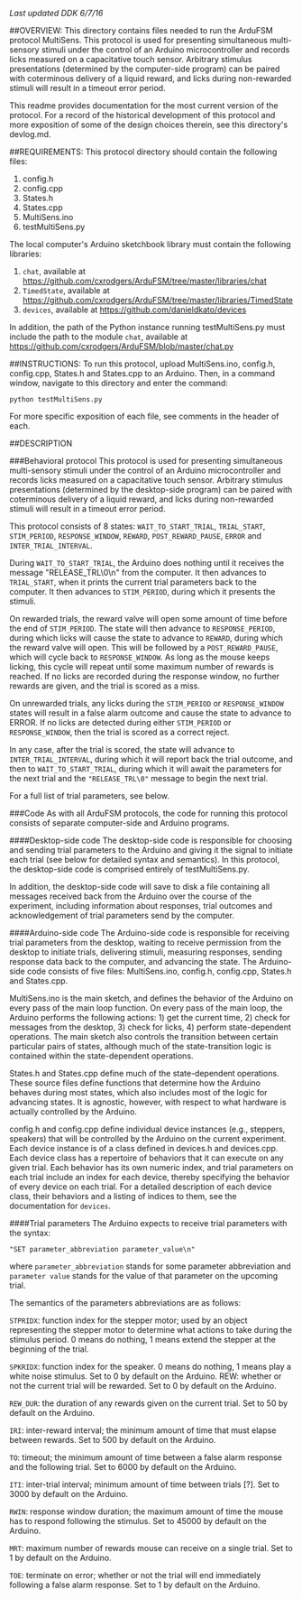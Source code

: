 *Last updated DDK 6/7/16*

##OVERVIEW: 
This directory contains files needed to run the ArduFSM protocol MultiSens. This protocol is used for presenting simultaneous multi-sensory stimuli under the control of an Arduino microcontroller and records licks measured on a capacitative touch sensor. Arbitrary stimulus presentations (determined by the computer-side program) can be paired with coterminous delivery of a liquid reward, and licks during non-rewarded stimuli will result in a timeout error period. 

This readme provides documentation for the most current version of the protocol. For a record of the historical development of this protocol and more exposition of some of the design choices therein, see this directory's devlog.md.


##REQUIREMENTS:
This protocol directory should contain the following files:
   1. config.h
   2. config.cpp
   3. States.h
   4. States.cpp
   5. MultiSens.ino
   6. testMultiSens.py
  
The local computer's Arduino sketchbook library must contain the following libraries:
  1. `chat`, available at https://github.com/cxrodgers/ArduFSM/tree/master/libraries/chat
  2. `TimedState`, available at https://github.com/cxrodgers/ArduFSM/tree/master/libraries/TimedState
  3. `devices`, available at https://github.com/danieldkato/devices

In addition, the path of the Python instance running testMultiSens.py must include the path to the module `chat`, available at https://github.com/cxrodgers/ArduFSM/blob/master/chat.py


##INSTRUCTIONS:
To run this protocol, upload MultiSens.ino, config.h, config.cpp, States.h and States.cpp to an Arduino. Then, in a command window, navigate to this directory and enter the command:

`python testMultiSens.py`

For more specific exposition of each file, see comments in the header of each.


##DESCRIPTION

###Behavioral protocol
This protocol is used for presenting simultaneous multi-sensory stimuli under the control of an Arduino microcontroller and records licks measured on a capacitative touch sensor. Arbitrary stimulus presentations (determined by the desktop-side program) can be paired with coterminous delivery of a liquid reward, and licks during non-rewarded stimuli will result in a timeout error period. 

This protocol consists of 8 states: `WAIT_TO_START_TRIAL`, `TRIAL_START`, `STIM_PERIOD`, `RESPONSE_WINDOW`, `REWARD`, `POST_REWARD_PAUSE`, `ERROR` and `INTER_TRIAL_INTERVAL`. 

During `WAIT_TO_START_TRIAL`, the Arduino does nothing until it receives the message "RELEASE_TRL\0\n" from the computer. It then advances to `TRIAL_START`, when it prints the current trial parameters back to the computer. It then advances to `STIM_PERIOD`, during which it presents the stimuli. 
 
On rewarded trials, the reward valve will open some amount of time before the end of `STIM_PERIOD`. The state will then advance to `RESPONSE_PERIOD`, during which licks will cause the state to advance to `REWARD`, during which the reward valve will open. This will be followed by a `POST_REWARD_PAUSE`, which will cycle back to `RESPONSE_WINDOW`. As long as the mouse keeps licking, this cycle will repeat until some maximum number of rewards is reached. If no licks are recorded during the response window, no further rewards are given, and the trial is scored as a miss. 

On unrewarded trials, any licks during the `STIM_PERIOD` or `RESPONSE_WINDOW` states will result in a false alarm outcome and cause the state to advance to ERROR. If no licks are detected during either `STIM_PERIOD` or `RESPONSE_WINDOW`, then the trial is scored as a correct reject. 
 
In any case, after the trial is scored, the state will advance to `INTER_TRIAL_INTERVAL`, during which it will report back the trial outcome, and then to `WAIT_TO_START_TRIAL`, during which it will await the parameters for the next trial and the `"RELEASE_TRL\0"` message to begin the next trial.

For a full list of trial parameters, see below. 

###Code
As with all ArduFSM protocols, the code for running this protocol consists of separate computer-side and Arduino programs. 

####Desktop-side code
The desktop-side code is responsible for choosing and sending trial parameters to the Arduino and giving it the signal to initiate each trial (see below for detailed syntax and semantics). In this protocol, the desktop-side code is comprised entirely of testMultiSens.py.

In addition, the desktop-side code will save to disk a file containing all messages received back from the Arduino over the course of the experiment, including information about responses, trial outcomes and acknowledgement of trial parameters send by the computer.  

####Arduino-side code
The Arduino-side code is responsible for receiving trial parameters from the desktop, waiting to receive permission from the desktop to initiate trials, delivering stimuli, measuring responses, sending response data back to the computer, and advancing the state. The Arduino-side code consists of five files: MultiSens.ino, config.h, config.cpp, States.h and States.cpp. 

MultiSens.ino is the main sketch, and defines the behavior of the Arduino on every pass of the main loop function. On every pass of the main loop, the Arduino performs the following actions: 1) get the current time, 2) check for messages from the desktop, 3) check for licks, 4) perform state-dependent operations. The main sketch also controls the transition between certain particular pairs of states, although much of the state-transition logic is contained within the state-dependent operations.  

States.h and States.cpp define much of the state-dependent operations. These source files define functions that determine how the Arduino behaves during most states, which also includes most of the logic for advancing states. It is agnostic, however, with respect to what hardware is actually controlled by the Arduino.

config.h and config.cpp define individual device instances (e.g., steppers, speakers) that will be controlled by the Arduino on the current experiment. Each device instance is of a class defined in devices.h and devices.cpp. Each device class has a repertoire of behaviors that it can execute on any given trial. Each behavior has its own numeric index, and trial parameters on each trial include an index for each device, thereby specifying the behavior of every device on each trial. For a detailed description of each device class, their behaviors and a listing of indices to them, see the documentation for `devices`.         

####Trial parameters
The Arduino expects to receive trial parameters with the syntax:

`"SET parameter_abbreviation parameter_value\n"`

where `parameter_abbreviation` stands for some parameter abbreviation and `parameter value` stands for the value of that parameter on the upcoming trial.

The semantics of the parameters abbreviations are as follows:
 
`STPRIDX`: function index for the stepper motor; used by an object representing the stepper motor to determine what actions to take during the stimulus period. 0 means do nothing, 1 means extend the stepper at the beginning of the trial. 

`SPKRIDX`: function index for the speaker. 0 means do nothing, 1 means play a white noise stimulus. Set to 0 by default on the Arduino. REW: whether or not the current trial will be rewarded. Set to 0 by default on the Arduino.

`REW_DUR`: the duration of any rewards given on the current trial. Set to 50 by default on the Arduino.

`IRI`: inter-reward interval; the minimum amount of time that must elapse between rewards. Set to 500 by default on the Arduino. 

`TO`: timeout; the minimum amount of time between a false alarm response and the following trial. Set to 6000 by default on the Arduino.

`ITI`: inter-trial interval; minimum amount of time between trials [?]. Set to 3000 by default on the Arduino.

`RWIN`: response window duration; the maximum amount of time the mouse has to respond following the stimulus. Set to 45000 by default on the Arduino.
 
`MRT`: maximum number of rewards mouse can receive on a single trial. Set to 1 by default on the Arduino.

`TOE`: terminate on error; whether or not the trial will end immediately following a false alarm response. Set to 1 by default on the Arduino. 

     

         

